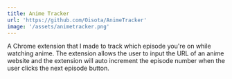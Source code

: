 ```yaml
---
title: Anime Tracker
url: 'https://github.com/Oisota/AnimeTracker'
image: '/assets/animetracker.png'
---
```

A Chrome extension that I made to track which episode you're on while watching anime.
The extension allows the user to input the URL of an anime website and the extension will auto increment the episode number when the user clicks the next episode button.
